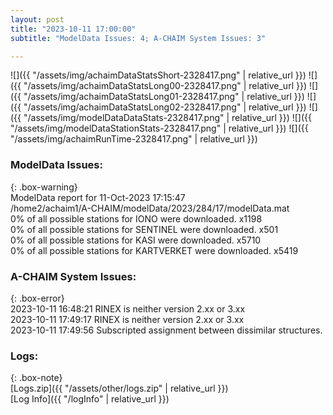 ```yaml
---
layout: post
title: "2023-10-11 17:00:00"
subtitle: "ModelData Issues: 4; A-CHAIM System Issues: 3"

---
```


![]({{ "/assets/img/achaimDataStatsShort-2328417.png" | relative_url }})
![]({{ "/assets/img/achaimDataStatsLong00-2328417.png" | relative_url }})
![]({{ "/assets/img/achaimDataStatsLong01-2328417.png" | relative_url }})
![]({{ "/assets/img/achaimDataStatsLong02-2328417.png" | relative_url }})
![]({{ "/assets/img/modelDataDataStats-2328417.png" | relative_url }})
![]({{ "/assets/img/modelDataStationStats-2328417.png" | relative_url }})
![]({{ "/assets/img/achaimRunTime-2328417.png" | relative_url }})


### ModelData Issues:  
  
{: .box-warning}  
 ModelData report for 11-Oct-2023 17:15:47   
 /home2/achaim1/A-CHAIM/modelData/2023/284/17/modelData.mat   
 0% of all possible stations for IONO were downloaded. x1198   
 0% of all possible stations for SENTINEL were downloaded. x501   
 0% of all possible stations for KASI were downloaded. x5710   
 0% of all possible stations for KARTVERKET were downloaded. x5419   
  
### A-CHAIM System Issues:  
  
{: .box-error}  
2023-10-11 16:48:21 RINEX is neither version 2.xx or 3.xx  
2023-10-11 17:49:17 RINEX is neither version 2.xx or 3.xx  
2023-10-11 17:49:56 Subscripted assignment between dissimilar structures.  

### Logs:  
  
{: .box-note}  
[Logs.zip]({{ "/assets/other/logs.zip" | relative_url }})  
[Log Info]({{ "/logInfo" | relative_url }})  
